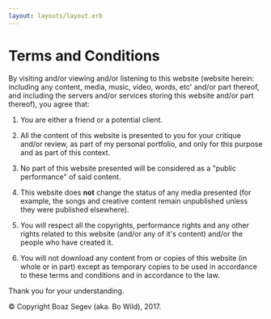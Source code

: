 ```yaml
---
layout: layouts/layout.erb
---
```

# Terms and Conditions

By visiting and/or viewing and/or listening to this website (website herein: including any content, media, music, video, words, etc' and/or part thereof, and including the servers and/or services storing this website and/or part thereof), you agree that:

1. You are either a friend or a potential client.

1. All the content of this website is presented to you for your critique and/or review, as part of my personal portfolio, and only for this purpose and as part of this context.

1. No part of this website presented will be considered as a "public performance" of said content.

1. This website does **not** change the status of any media presented (for example, the songs and creative content remain unpublished unless they were published elsewhere).

1. You will respect all the copyrights, performance rights and any other rights related to this website (and/or any of it's content) and/or the people who have created it.

1. You will not download any content from or copies of this website (in whole or in part) except as temporary copies to be used in accordance to these terms and conditions and in accordance to the law. 

Thank you for your understanding.

&copy; Copyright Boaz Segev (aka. Bo Wild), 2017.
